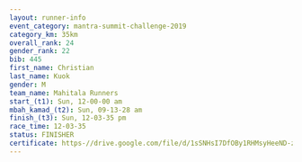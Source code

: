 ```yaml
---
layout: runner-info 
event_category: mantra-summit-challenge-2019 
category_km: 35km 
overall_rank: 24
gender_rank: 22
bib: 445
first_name: Christian
last_name: Kuok
gender: M
team_name: Mahitala Runners
start_(t1): Sun, 12-00-00 am
mbah_kamad_(t2): Sun, 09-13-28 am
finish_(t3): Sun, 12-03-35 pm
race_time: 12-03-35
status: FINISHER
certificate: https-//drive.google.com/file/d/1sSNHsI7DfOBy1RHMsyHeeND-zjseSPCt/view?usp=sharing
---
```

